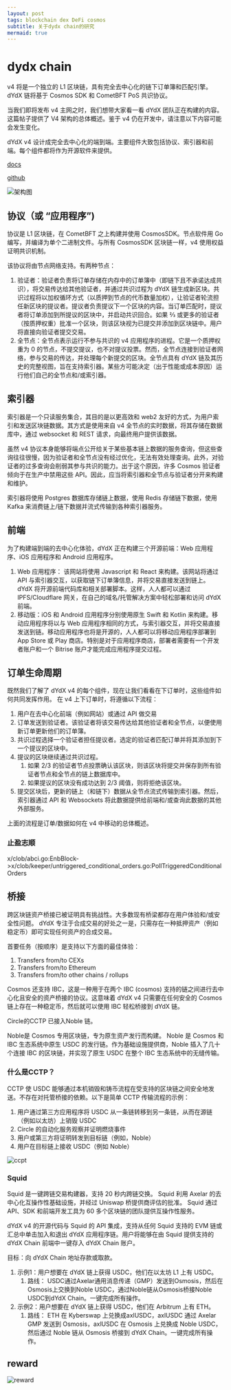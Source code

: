 ```yaml
---
layout: post
tags: blockchain dex DeFi cosmos
subtitle: 关于dydx chain的研究
mermaid: true
---
```


# dydx chain

v4 将是一个独立的 L1 区块链，具有完全去中心化的链下订单簿和匹配引擎。dYdX 链将基于 Cosmos SDK 和 CometBFT PoS 共识协议。

当我们即将发布 v4 主网之时，我们想带大家看一看 dYdX 团队正在构建的内容。这篇帖子提供了 V4 架构的总体概述。鉴于 v4 仍在开发中，请注意以下内容可能会发生变化。

dYdX v4 设计成完全去中心化的端到端。主要组件大致包括协议、索引器和前端。每个组件都将作为开源软件来提供。

[docs](https://docs.dydx.exchange/)

[github](https://github.com/dydxprotocol/v4-chain)

![架构图](https://images.ctfassets.net/peywamf72mj3/6EOqjbZToyVjedKQuwRx4f/19364d9f4297f192e5c1585b3bf0ff7f/V4_System_Architecture__1_.png)

## 协议（或 “应用程序”)

协议是 L1 区块链，在 CometBFT 之上构建并使用 CosmosSDK。节点软件用 Go 编写，并编译为单个二进制文件。与所有 CosmosSDK 区块链一样，v4 使用权益证明共识机制。

该协议将由节点网络支持。有两种节点：

1. 验证者：验证者负责将订单存储在内存中的订单簿中（即链下且不承诺达成共识），将交易传达给其他验证者，并通过共识过程为 dYdX 链生成新区块。共识过程将以加权循环方式（以质押到节点的代币数量加权），让验证者轮流担任新区块的提议者。提议者负责提议下一个区块的内容。当订单匹配时，提议者将订单添加到所提议的区块中，并启动共识回合。如果 ⅔ 或更多的验证者（按质押权重）批准一个区块，则该区块视为已提交并添加到区块链中。用户将直接向验证者提交交易。
2. 全节点：全节点表示运行不参与共识的 v4 应用程序的进程。它是一个质押权重为 0 的节点，不提交提议，也不对提议投票。然而，全节点连接到验证者网络，参与交易的传达，并处理每个新提交的区块。全节点具有 dYdX 链及其历史的完整视图，旨在支持索引器。某些方可能决定（出于性能或成本原因）运行他们自己的全节点和/或索引器。

## 索引器

索引器是一个只读服务集合，其目的是以更高效和 web2 友好的方式，为用户索引和发送区块链数据。其方式是使用来自 v4 全节点的实时数据，将其存储在数据库中，通过 websocket 和 REST 请求，向最终用户提供该数据。

虽然 v4 协议本身能够将端点公开给关于某些基本链上数据的服务查询，但这些查询往往很慢，因为验证者和全节点没有经过优化，无法有效处理查询。此外，对验证者的过多查询会削弱其参与共识的能力。出于这个原因，许多 Cosmos 验证者倾向于在生产中禁用这些 API。因此，应当将索引器和全节点与验证者分开来构建和维护。

索引器将使用 Postgres 数据库存储链上数据，使用 Redis 存储链下数据，使用 Kafka 来消费链上/链下数据并流式传输到各种索引器服务。

## 前端

为了构建端到端的去中心化体验，dYdX 正在构建三个开源前端：Web 应用程序、iOS 应用程序和 Android 应用程序。

1. Web 应用程序： 该网站将使用 Javascript 和 React 来构建。该网站将通过 API 与索引器交互，以获取链下订单簿信息，并将交易直接发送到链上。dYdX 将开源前端代码库和相关部署脚本。这样，人人都可以通过 IPFS/Cloudflare 网关，在自己的域名/托管解决方案中轻松部署和访问 dYdX 前端。
2. 移动版：iOS 和 Android 应用程序分别使用原生 Swift 和 Kotlin 来构建。移动应用程序将以与 Web 应用程序相同的方式，与索引器交互，并将交易直接发送到链。移动应用程序也将是开源的，人人都可以将移动应用程序部署到 App Store 或 Play 商店。特别是对于应用程序商店，部署者需要有一个开发者账户和一个 Bitrise 账户才能完成应用程序提交过程。

## 订单生命周期

既然我们了解了 dYdX v4 的每个组件，现在让我们看看在下订单时，这些组件如何共同发挥作用。 在 v4 上下订单时，将遵循以下流程：

1. 用户在去中心化前端（例如网站）或通过 API 做交易
2. 订单发送到验证者。该验证者将该交易传达给其他验证者和全节点，以便使用新订单更新他们的订单簿。
3. 共识过程选择一个验证者担任提议者。选定的验证者匹配订单并将其添加到下一个提议的区块中。
4. 提议的区块继续通过共识过程。
   1. 如果 2/3 的验证者节点投票确认该区块，则该区块将提交并保存到所有验证者节点和全节点的链上数据库中。
   2. 如果提议的区块没有成功达到 2/3 阈值，则将拒绝该区块。
5. 提交区块后，更新的链上（和链下）数据从全节点流式传输到索引器。然后，索引器通过 API 和 Websockets 将此数据提供给前端和/或查询此数据的其他外部服务。

上面的流程是订单/数据如何在 v4 中移动的总体概述。

### 止盈志顺

x/clob/abci.go:EnbBlock->x/clob/keeper/untriggered_conditional_orders.go:PollTriggeredConditionalOrders

## 桥接

跨区块链资产桥接已被证明具有挑战性。大多数现有桥梁都存在用户体验和/或安全性问题。 dYdX 专注于合成交易的好处之一是，只需存在一种抵押资产（例如稳定币）即可实现任何资产的合成交易。

首要任务（按顺序）是支持以下方面的最佳体验：

1. Transfers from/to CEXs
2. Transfers from/to Ethereum
3. Transfers from/to other chains / rollups

Cosmos 还支持 IBC，这是一种用于在两个 IBC (cosmos) 支持的链之间进行去中心化且安全的资产桥接的协议。这意味着 dYdX v4 只需要在任何安全的 Cosmos 链上存在一种稳定币，然后就可以使用 IBC 轻松桥接到 dYdX 链。

Circle的CCTP 已接入Noble 链。

Noble是 Cosmos 专用区块链，专为原生资产发行而构建。 Noble 是 Cosmos 和 IBC 生态系统中原生 USDC 的发行链。作为基础设施提供商，Noble 插入了几十个连接 IBC 的区块链，并实现了原生 USDC 在整个 IBC 生态系统中的无缝传输。

### 什么是CCTP？

CCTP 使 USDC 能够通过本机销毁和铸币流程在受支持的区块链之间安全地发送。不存在对托管桥接的依赖。以下是简单 CCTP 传输流程的示例：

1. 用户通过第三方应用程序将 USDC 从一条链转移到另一条链，从而在源链（例如以太坊）上销毁 USDC
2. Circle 的自动化服务观察并证明燃烧事件
3. 用户或第三方将证明转发到目标链（例如，Noble）
4. 用户在目标链上接收 USDC（例如 Noble） 

![ccpt](https://www.circle.com/hubfs/CCTP/CCTP-step1n.svg)

### Squid

Squid 是一键跨链交易构建器，支持 20 秒内跨链交换。 Squid 利用 Axelar 的去中心化互操作性基础设施，并经过 Uniswap 桥提供商评估的批准。 
Squid 通过 API、SDK 和前端开发工具为 60 多个区块链的团队提供互操作性服务。

dYdX v4 的开源代码与 Squid 的 API 集成，支持从任何 Squid 支持的 EVM 链或汇总中单击加入和退出 dYdX 应用程序链。用户将能够在由 Squid 提供支持的 dYdX Chain 前端中一键存入 dYdX Chain 账户。

目标：向 dYdX Chain 地址存款或取款。

1. 示例1：用户想要在 dYdX 链上获得 USDC，他们在以太坊 L1 上有 USDC。 
   1. 路线： USDC通过Axelar通用消息传递（GMP）发送到Osmosis，然后在Osmosis上交换到Noble USDC，通过Noble链从Osmosis桥接Noble USDC到dYdX Chain。一键完成所有操作。
2. 示例2：用户想要在 dYdX 链上获得 USDC，他们在 Arbitrum 上有 ETH。
   1. 路线： ETH 在 Kyberswap 上兑换成axlUSDC，axlUSDC 通过 Axelar GMP 发送到 Osmosis，axlUSDC 在 Osmosis 上兑换成 Noble USDC，然后通过 Noble 链从 Osmosis 桥接到 dYdX Chain。一键完成所有操作。

## reward

![reward](https://docs.dydx.exchange/_next/image?url=%2F_next%2Fstatic%2Fmedia%2Frewards_overview.7ee33dd0.png&w=2048&q=75)
